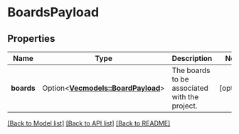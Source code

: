 # BoardsPayload

## Properties

Name | Type | Description | Notes
------------ | ------------- | ------------- | -------------
**boards** | Option<[**Vec<models::BoardPayload>**](BoardPayload.md)> | The boards to be associated with the project. | [optional]

[[Back to Model list]](../README.md#documentation-for-models) [[Back to API list]](../README.md#documentation-for-api-endpoints) [[Back to README]](../README.md)



